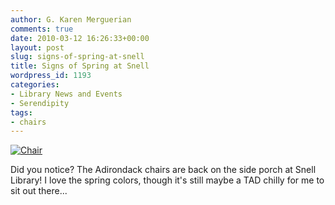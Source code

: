 ```yaml
---
author: G. Karen Merguerian
comments: true
date: 2010-03-12 16:26:33+00:00
layout: post
slug: signs-of-spring-at-snell
title: Signs of Spring at Snell
wordpress_id: 1193
categories:
- Library News and Events
- Serendipity
tags:
- chairs
---
```


[![Chair](http://www.lib.neu.edu/snippets/wp-content/uploads/2010/03/chair3.gif)](http://www.lib.neu.edu/snippets/wp-content/uploads/2010/03/chair3.gif)
  



Did you notice?  The Adirondack chairs are back on the side porch at Snell Library!  I love the spring colors, though it's still maybe a TAD chilly for me to sit out there...
